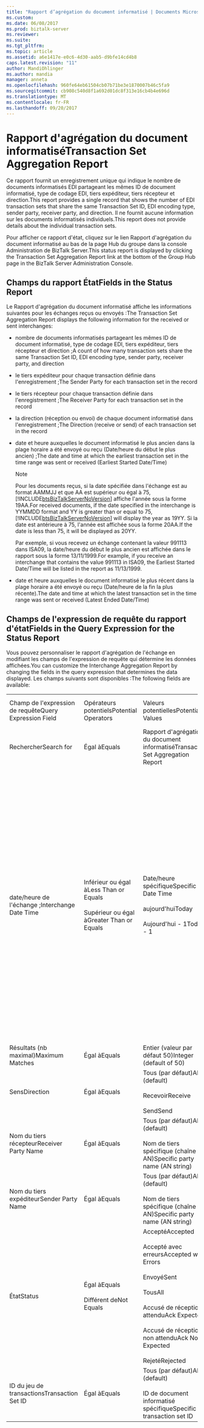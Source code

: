 ```yaml
---
title: "Rapport d’agrégation du document informatisé | Documents Microsoft"
ms.custom: 
ms.date: 06/08/2017
ms.prod: biztalk-server
ms.reviewer: 
ms.suite: 
ms.tgt_pltfrm: 
ms.topic: article
ms.assetid: a6e1417e-e0c6-4d30-aab5-d9bfe14cd4b8
caps.latest.revision: "11"
author: MandiOhlinger
ms.author: mandia
manager: anneta
ms.openlocfilehash: 960fe64eb61504cb07b71be3e1870007b46c5fa9
ms.sourcegitcommit: cb908c540d8f1a692d01dc8f313e16cb4b4e696d
ms.translationtype: MT
ms.contentlocale: fr-FR
ms.lasthandoff: 09/20/2017
---
```

# <a name="transaction-set-aggregation-report"></a><span data-ttu-id="af743-102">Rapport d'agrégation du document informatisé</span><span class="sxs-lookup"><span data-stu-id="af743-102">Transaction Set Aggregation Report</span></span>
<span data-ttu-id="af743-103">Ce rapport fournit un enregistrement unique qui indique le nombre de documents informatisés EDI partageant les mêmes ID de document informatisé, type de codage EDI, tiers expéditeur, tiers récepteur et direction.</span><span class="sxs-lookup"><span data-stu-id="af743-103">This report provides a single record that shows the number of EDI transaction sets that share the same Transaction Set ID, EDI encoding type, sender party, receiver party, and direction.</span></span> <span data-ttu-id="af743-104">Il ne fournit aucune information sur les documents informatisés individuels.</span><span class="sxs-lookup"><span data-stu-id="af743-104">This report does not provide details about the individual transaction sets.</span></span>  
  
 <span data-ttu-id="af743-105">Pour afficher ce rapport d'état, cliquez sur le lien Rapport d'agrégation du document informatisé au bas de la page Hub du groupe dans la console Administration de BizTalk Server.</span><span class="sxs-lookup"><span data-stu-id="af743-105">This status report is displayed by clicking the Transaction Set Aggregation Report link at the bottom of the Group Hub page in the BizTalk Server Administration Console.</span></span>  
  
## <a name="fields-in-the-status-report"></a><span data-ttu-id="af743-106">Champs du rapport État</span><span class="sxs-lookup"><span data-stu-id="af743-106">Fields in the Status Report</span></span>  
 <span data-ttu-id="af743-107">Le Rapport d'agrégation du document informatisé affiche les informations suivantes pour les échanges reçus ou envoyés :</span><span class="sxs-lookup"><span data-stu-id="af743-107">The Transaction Set Aggregation Report displays the following information for the received or sent interchanges:</span></span>  
  
-   <span data-ttu-id="af743-108">nombre de documents informatisés partageant les mêmes ID de document informatisé, type de codage EDI, tiers expéditeur, tiers récepteur et direction ;</span><span class="sxs-lookup"><span data-stu-id="af743-108">A count of how many transaction sets share the same Transaction Set ID, EDI encoding type, sender party, receiver party, and direction</span></span>  
  
-   <span data-ttu-id="af743-109">le tiers expéditeur pour chaque transaction définie dans l'enregistrement ;</span><span class="sxs-lookup"><span data-stu-id="af743-109">The Sender Party for each transaction set in the record</span></span>  
  
-   <span data-ttu-id="af743-110">le tiers récepteur pour chaque transaction définie dans l'enregistrement ;</span><span class="sxs-lookup"><span data-stu-id="af743-110">The Receiver Party for each transaction set in the record</span></span>  
  
-   <span data-ttu-id="af743-111">la direction (réception ou envoi) de chaque document informatisé dans l'enregistrement ;</span><span class="sxs-lookup"><span data-stu-id="af743-111">The Direction (receive or send) of each transaction set in the record</span></span>  
  
-   <span data-ttu-id="af743-112">date et heure auxquelles le document informatisé le plus ancien dans la plage horaire a été envoyé ou reçu (Date/heure du début le plus ancien) ;</span><span class="sxs-lookup"><span data-stu-id="af743-112">The date and time at which the earliest transaction set in the time range was sent or received (Earliest Started Date/Time)</span></span>  
  
    > [!NOTE]
    >  <span data-ttu-id="af743-113">Pour les documents reçus, si la date spécifiée dans l'échange est au format AAMMJJ et que AA est supérieur ou égal à 75, [!INCLUDE[btsBizTalkServerNoVersion](../includes/btsbiztalkservernoversion-md.md)] affiche l'année sous la forme 19AA.</span><span class="sxs-lookup"><span data-stu-id="af743-113">For received documents, if the date specified in the interchange is YYMMDD format and YY is greater than or equal to 75, [!INCLUDE[btsBizTalkServerNoVersion](../includes/btsbiztalkservernoversion-md.md)] will display the year as 19YY.</span></span> <span data-ttu-id="af743-114">Si la date est antérieure à 75, l'année est affichée sous la forme 20AA.</span><span class="sxs-lookup"><span data-stu-id="af743-114">If the date is less than 75, it will be displayed as 20YY.</span></span>  
    >   
    >  <span data-ttu-id="af743-115">Par exemple, si vous recevez un échange contenant la valeur 991113 dans ISA09, la date/heure du début le plus ancien est affichée dans le rapport sous la forme 13/11/1999.</span><span class="sxs-lookup"><span data-stu-id="af743-115">For example, if you receive an interchange that contains the value 991113 in ISA09, the Earliest Started Date/Time will be listed in the report as 11/13/1999.</span></span>  
  
-   <span data-ttu-id="af743-116">date et heure auxquelles le document informatisé le plus récent dans la plage horaire a été envoyé ou reçu (Date/heure de la fin la plus récente).</span><span class="sxs-lookup"><span data-stu-id="af743-116">The date and time at which the latest transaction set in the time range was sent or received (Latest Ended Date/Time)</span></span>  
  
## <a name="fields-in-the-query-expression-for-the-status-report"></a><span data-ttu-id="af743-117">Champs de l'expression de requête du rapport d'état</span><span class="sxs-lookup"><span data-stu-id="af743-117">Fields in the Query Expression for the Status Report</span></span>  
 <span data-ttu-id="af743-118">Vous pouvez personnaliser le rapport d'agrégation de l'échange en modifiant les champs de l'expression de requête qui détermine les données affichées.</span><span class="sxs-lookup"><span data-stu-id="af743-118">You can customize the Interchange Aggregation Report by changing the fields in the query expression that determines the data displayed.</span></span> <span data-ttu-id="af743-119">Les champs suivants sont disponibles :</span><span class="sxs-lookup"><span data-stu-id="af743-119">The following fields are available:</span></span>  
  
|||||  
|-|-|-|-|  
|<span data-ttu-id="af743-120">Champ de l'expression de requête</span><span class="sxs-lookup"><span data-stu-id="af743-120">Query Expression Field</span></span>|<span data-ttu-id="af743-121">Opérateurs potentiels</span><span class="sxs-lookup"><span data-stu-id="af743-121">Potential Operators</span></span>|<span data-ttu-id="af743-122">Valeurs potentielles</span><span class="sxs-lookup"><span data-stu-id="af743-122">Potential Values</span></span>|<span data-ttu-id="af743-123">Inclus par défaut ?</span><span class="sxs-lookup"><span data-stu-id="af743-123">Included By Default?</span></span>|  
|<span data-ttu-id="af743-124">Rechercher</span><span class="sxs-lookup"><span data-stu-id="af743-124">Search for</span></span>|<span data-ttu-id="af743-125">Égal à</span><span class="sxs-lookup"><span data-stu-id="af743-125">Equals</span></span>|<span data-ttu-id="af743-126">Rapport d'agrégation du document informatisé</span><span class="sxs-lookup"><span data-stu-id="af743-126">Transaction Set Aggregation Report</span></span>|<span data-ttu-id="af743-127">Oui (requis)</span><span class="sxs-lookup"><span data-stu-id="af743-127">Yes (required)</span></span>|  
|<span data-ttu-id="af743-128">date/heure de l'échange ;</span><span class="sxs-lookup"><span data-stu-id="af743-128">Interchange Date Time</span></span>|<span data-ttu-id="af743-129">Inférieur ou égal à</span><span class="sxs-lookup"><span data-stu-id="af743-129">Less Than or Equals</span></span><br /><br /> <span data-ttu-id="af743-130">Supérieur ou égal à</span><span class="sxs-lookup"><span data-stu-id="af743-130">Greater Than or Equals</span></span>|<span data-ttu-id="af743-131">Date/heure spécifique</span><span class="sxs-lookup"><span data-stu-id="af743-131">Specific Date Time</span></span><br /><br /> <span data-ttu-id="af743-132">aujourd'hui</span><span class="sxs-lookup"><span data-stu-id="af743-132">Today</span></span><br /><br /> <span data-ttu-id="af743-133">Aujourd'hui - 1</span><span class="sxs-lookup"><span data-stu-id="af743-133">Today - 1</span></span>|<span data-ttu-id="af743-134">Oui</span><span class="sxs-lookup"><span data-stu-id="af743-134">Yes</span></span><br /><br /> <span data-ttu-id="af743-135">Remarque : Peut être inclus deux fois dans l’expression de requête, une fois avec un inférieur-que l’opérateur et une autre fois avec un-à (opérateur), pour indiquer une plage</span><span class="sxs-lookup"><span data-stu-id="af743-135">Note: Can be included twice in the query expression, once with a less-than operator and once with  a greater-than operator, to provide a range</span></span>|  
|<span data-ttu-id="af743-136">Résultats (nb maximal)</span><span class="sxs-lookup"><span data-stu-id="af743-136">Maximum Matches</span></span>|<span data-ttu-id="af743-137">Égal à</span><span class="sxs-lookup"><span data-stu-id="af743-137">Equals</span></span>|<span data-ttu-id="af743-138">Entier (valeur par défaut 50)</span><span class="sxs-lookup"><span data-stu-id="af743-138">Integer (default of 50)</span></span>|<span data-ttu-id="af743-139">Oui</span><span class="sxs-lookup"><span data-stu-id="af743-139">Yes</span></span>|  
|<span data-ttu-id="af743-140">Sens</span><span class="sxs-lookup"><span data-stu-id="af743-140">Direction</span></span>|<span data-ttu-id="af743-141">Égal à</span><span class="sxs-lookup"><span data-stu-id="af743-141">Equals</span></span>|<span data-ttu-id="af743-142">Tous (par défaut)</span><span class="sxs-lookup"><span data-stu-id="af743-142">All (default)</span></span><br /><br /> <span data-ttu-id="af743-143">Recevoir</span><span class="sxs-lookup"><span data-stu-id="af743-143">Receive</span></span><br /><br /> <span data-ttu-id="af743-144">Send</span><span class="sxs-lookup"><span data-stu-id="af743-144">Send</span></span>|<span data-ttu-id="af743-145">Non</span><span class="sxs-lookup"><span data-stu-id="af743-145">No</span></span>|  
|<span data-ttu-id="af743-146">Nom du tiers récepteur</span><span class="sxs-lookup"><span data-stu-id="af743-146">Receiver Party Name</span></span>|<span data-ttu-id="af743-147">Égal à</span><span class="sxs-lookup"><span data-stu-id="af743-147">Equals</span></span>|<span data-ttu-id="af743-148">Tous (par défaut)</span><span class="sxs-lookup"><span data-stu-id="af743-148">All (default)</span></span><br /><br /> <span data-ttu-id="af743-149">Nom de tiers spécifique (chaîne AN)</span><span class="sxs-lookup"><span data-stu-id="af743-149">Specific party name (AN string)</span></span>|<span data-ttu-id="af743-150">Non</span><span class="sxs-lookup"><span data-stu-id="af743-150">No</span></span>|  
|<span data-ttu-id="af743-151">Nom du tiers expéditeur</span><span class="sxs-lookup"><span data-stu-id="af743-151">Sender Party Name</span></span>|<span data-ttu-id="af743-152">Égal à</span><span class="sxs-lookup"><span data-stu-id="af743-152">Equals</span></span>|<span data-ttu-id="af743-153">Tous (par défaut)</span><span class="sxs-lookup"><span data-stu-id="af743-153">All (default)</span></span><br /><br /> <span data-ttu-id="af743-154">Nom de tiers spécifique (chaîne AN)</span><span class="sxs-lookup"><span data-stu-id="af743-154">Specific party name (AN string)</span></span>|<span data-ttu-id="af743-155">Non</span><span class="sxs-lookup"><span data-stu-id="af743-155">No</span></span>|  
|<span data-ttu-id="af743-156">État</span><span class="sxs-lookup"><span data-stu-id="af743-156">Status</span></span>|<span data-ttu-id="af743-157">Égal à</span><span class="sxs-lookup"><span data-stu-id="af743-157">Equals</span></span><br /><br /> <span data-ttu-id="af743-158">Différent de</span><span class="sxs-lookup"><span data-stu-id="af743-158">Not Equals</span></span>|<span data-ttu-id="af743-159">Accepté</span><span class="sxs-lookup"><span data-stu-id="af743-159">Accepted</span></span><br /><br /> <span data-ttu-id="af743-160">Accepté avec erreurs</span><span class="sxs-lookup"><span data-stu-id="af743-160">Accepted with Errors</span></span><br /><br /> <span data-ttu-id="af743-161">Envoyé</span><span class="sxs-lookup"><span data-stu-id="af743-161">Sent</span></span><br /><br /> <span data-ttu-id="af743-162">Tous</span><span class="sxs-lookup"><span data-stu-id="af743-162">All</span></span><br /><br /> <span data-ttu-id="af743-163">Accusé de réception attendu</span><span class="sxs-lookup"><span data-stu-id="af743-163">Ack Expected</span></span><br /><br /> <span data-ttu-id="af743-164">Accusé de réception non attendu</span><span class="sxs-lookup"><span data-stu-id="af743-164">Ack Not Expected</span></span><br /><br /> <span data-ttu-id="af743-165">Rejeté</span><span class="sxs-lookup"><span data-stu-id="af743-165">Rejected</span></span>|<span data-ttu-id="af743-166">Non</span><span class="sxs-lookup"><span data-stu-id="af743-166">No</span></span>|  
|<span data-ttu-id="af743-167">ID du jeu de transactions</span><span class="sxs-lookup"><span data-stu-id="af743-167">Transaction Set ID</span></span>|<span data-ttu-id="af743-168">Égal à</span><span class="sxs-lookup"><span data-stu-id="af743-168">Equals</span></span>|<span data-ttu-id="af743-169">Tous (par défaut)</span><span class="sxs-lookup"><span data-stu-id="af743-169">All (default)</span></span><br /><br /> <span data-ttu-id="af743-170">ID de document informatisé spécifique</span><span class="sxs-lookup"><span data-stu-id="af743-170">Specific transaction set ID</span></span>|<span data-ttu-id="af743-171">Non</span><span class="sxs-lookup"><span data-stu-id="af743-171">No</span></span>|  
  
